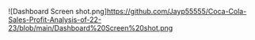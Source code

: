 ![Dashboard Screen shot.png]https://github.com/Jayp55555/Coca-Cola-Sales-Profit-Analysis-of-22-23/blob/main/Dashboard%20Screen%20shot.png
